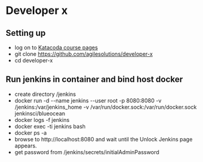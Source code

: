 # Developer x

## Setting up

* log on to [Katacoda course pages](https://www.katacoda.com/courses/istio/deploy-istio-on-kubernetes)
* git clone https://github.com/agilesolutions/developer-x
* cd developer-x

## Run jenkins in container and bind host docker

* create directory /jenkins
* docker run -d --name jenkins --user root -p 8080:8080 -v /jenkins:/var/jenkins_home -v /var/run/docker.sock:/var/run/docker.sock jenkinsci/blueocean
* docker logs -f jenkins
* docker exec -ti jenkins bash
* docker ps -a
* browse to http://localhost:8080 and wait until the Unlock Jenkins page appears.
* get password from /jenkins/secrets/initialAdminPassword